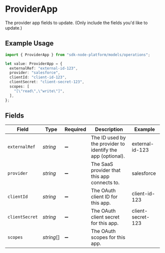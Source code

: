 # ProviderApp

The provider app fields to update. (Only include the fields you'd like to update.)

## Example Usage

```typescript
import { ProviderApp } from "sdk-node-platform/models/operations";

let value: ProviderApp = {
  externalRef: "external-id-123",
  provider: "salesforce",
  clientId: "client-id-123",
  clientSecret: "client-secret-123",
  scopes: [
    "[\"read\",\"write\"]",
  ],
};
```

## Fields

| Field                                                       | Type                                                        | Required                                                    | Description                                                 | Example                                                     |
| ----------------------------------------------------------- | ----------------------------------------------------------- | ----------------------------------------------------------- | ----------------------------------------------------------- | ----------------------------------------------------------- |
| `externalRef`                                               | *string*                                                    | :heavy_minus_sign:                                          | The ID used by the provider to identify the app (optional). | external-id-123                                             |
| `provider`                                                  | *string*                                                    | :heavy_minus_sign:                                          | The SaaS provider that this app connects to.                | salesforce                                                  |
| `clientId`                                                  | *string*                                                    | :heavy_minus_sign:                                          | The OAuth client ID for this app.                           | client-id-123                                               |
| `clientSecret`                                              | *string*                                                    | :heavy_minus_sign:                                          | The OAuth client secret for this app.                       | client-secret-123                                           |
| `scopes`                                                    | *string*[]                                                  | :heavy_minus_sign:                                          | The OAuth scopes for this app.                              |                                                             |